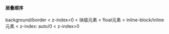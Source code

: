 #### 层叠顺序
background/border < z-index<0 < 块级元素 < float元素 < inline-block/inline元素 < z-index: auto/0 < z-index>0
